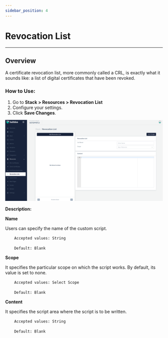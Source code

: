```yaml
---
sidebar_position: 4
---
```


# Revocation List 

---

## Overview

A certificate revocation list, more commonly called a CRL, is exactly what it sounds like: a list of digital certificates that have been revoked.

### How to Use:

1. Go to **Stack > Resources > Revocation List**
2. Configure your settings. 
3. Click **Save Changes**. 

![revocation_list](/img/platform/v7/docs/revocation_list_newui.png)

**Description:**

**Name**

Users can specify the name of the custom script.

```
    Accepted values: String

    Default: Blank 
```


**Scope**

It specifies the particular scope on which the script works. By default, its value is set to none.

```
    Accepted values: Select Scope

    Default: Blank 
```


**Content**

It specifies the script area where the script is to be written.

```
    Accepted values: String

    Default: Blank 
```

